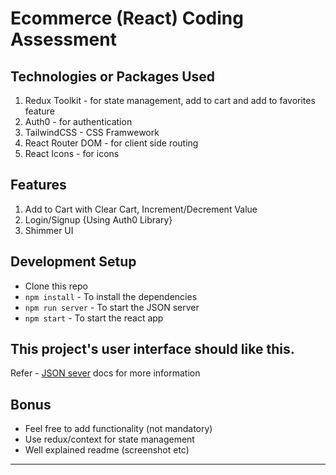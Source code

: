 # Ecommerce (React) Coding Assessment

## Technologies or Packages Used

1. Redux Toolkit - for state management, add to cart and add to favorites feature
2. Auth0 - for authentication
3. TailwindCSS - CSS Framwework
4. React Router DOM - for client side routing
5. React Icons - for icons

## Features

1. Add to Cart with Clear Cart, Increment/Decrement Value
2. Login/Signup {Using Auth0 Library}
3. Shimmer UI

## Development Setup

- Clone this repo
- `npm install` - To install the dependencies
- `npm run server` - To start the JSON server
- `npm start` - To start the react app

## This project's user interface should like this.

Refer - [JSON sever](https://www.npmjs.com/package/json-server) docs for more information

## Bonus

- Feel free to add functionality (not mandatory)
- Use redux/context for state management
- Well explained readme (screenshot etc)

---
